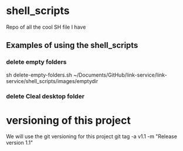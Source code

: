 # shell_scripts

Repo of all the cool SH file I have

## Examples of using the shell_scripts

### delete empty folders

sh delete-empty-folders.sh ~/Documents/GitHub/link-service/link-service/shell_scripts/images/emptydir

### delete Cleal desktop folder

# versioning of this project

We will use the git versioning for this project
git tag -a v1.1 -m "Release version 1.1"
